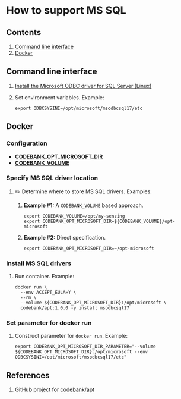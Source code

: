 # How to support MS SQL

## Contents

1. [Command line interface](#command-line-interface)
1. [Docker](#docker)

## Command line interface

1. [Install the Microsoft ODBC driver for SQL Server (Linux)](https://docs.microsoft.com/en-us/sql/connect/odbc/linux-mac/installing-the-microsoft-odbc-driver-for-sql-server)

1. Set environment variables.
   Example:

    ```console
    export ODBCSYSINI=/opt/microsoft/msodbcsql17/etc
    ```

## Docker

### Configuration

- **[CODEBANK_OPT_MICROSOFT_DIR](https://github.com/richiebono/knowledge-base/blob/main/lists/environment-variables.md#senzing_opt_microsoft_dir)**
- **[CODEBANK_VOLUME](https://github.com/richiebono/knowledge-base/blob/main/lists/environment-variables.md#senzing_volume)**

### Specify MS SQL driver location

1. :pencil2: Determine where to store MS SQL drivers.
   Examples:

    1. **Example #1:** A `CODEBANK_VOLUME` based approach.

        ```console
        export CODEBANK_VOLUME=/opt/my-senzing
        export CODEBANK_OPT_MICROSOFT_DIR=${CODEBANK_VOLUME}/opt-microsoft
        ```

    1. **Example #2:** Direct specification.

        ```console
        export CODEBANK_OPT_MICROSOFT_DIR=~/opt-microsoft
        ```

### Install MS SQL drivers

1. Run container.
   Example:

    ```console
    docker run \
      --env ACCEPT_EULA=Y \
      --rm \
      --volume ${CODEBANK_OPT_MICROSOFT_DIR}:/opt/microsoft \
      codebank/apt:1.0.0 -y install msodbcsql17
    ```

### Set parameter for docker run

1. Construct parameter for `docker run`.
   Example:

    ```console
    export CODEBANK_OPT_MICROSOFT_DIR_PARAMETER="--volume ${CODEBANK_OPT_MICROSOFT_DIR}:/opt/microsoft --env ODBCSYSINI=/opt/microsoft/msodbcsql17/etc"
    ```

## References

1. GitHub project for [codebank/apt](https://github.com/richiebono/docker-apt)
